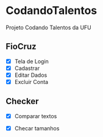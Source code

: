 # CodandoTalentos
Projeto Codando Talentos da UFU

## FioCruz
- [x] Tela de Login
- [x] Cadastrar
- [x] Editar Dados
- [x] Excluir Conta

## Checker
- [x] Comparar textos 
- [x] Checar tamanhos
      
